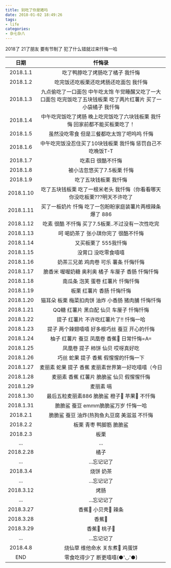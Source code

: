 ```yaml
---
title: 别吃了你是猪吗
date: 2018-01-02 18:49:26
tags: 
- life
categories: 
- 杂七杂八
---
```

2018了
21了朋友
要有节制了
犯了什么错就过来忏悔一哈
<!--more-->
| 日期        | 忏悔录                                      |
| :----:|:----:|
| 2018.1.1  | 吃了鸭脖吃了烤肠吃了橘子 我忏悔                         |
| 2018.1.2  | 吃完饭还吃板栗还吃烤肠还吃面包 我忏悔                      |
| 2018.1.3  | 九点偷吃了一口面包 中午吃太饱 午觉睡醒又吃了一大口面包 吃完饭吃了五块钱板栗 吃了两片红薯片 买了一小袋橘子 我忏悔 |
| 2018.1.4  | 中午吃完饭吃了烤肠 晚上吃完饭吃了六块钱板栗 我忏悔 回家前都不能买板栗吃了！  |
| 2018.1.5  | 虽然没吃零食 但是三餐都吃太饱了吧呜呜 忏悔                   |
| 2018.1.6  | 中午吃完饭没忍住买了10块钱板栗 我忏悔 惩罚自己不吃晚饭T-T         |
| 2018.1.7  | 吃素日 很酷不忏悔                                |
| 2018.1.8  | 被小洁忽悠买了7.5板栗 忏悔                          |
| 2018.1.9  | 吃了五块钱板栗 我忏悔                              |
| 2018.1.10 | 吃了五块钱板栗 吃了一根米老头 我忏悔（你看看哪天你没吃板栗???明天不许吃了  |
| 2018.1.11 | 买了一板奶片 忏悔 吃了一包盼盼家庭装薯片两根辣条 爆了 886         |
| 2018.1.12 | 吃素 很酷 不忏悔 买了7.5板栗..不过没有一次性吃完             |
| 2018.1.13 | 呵 喝奶茶了 张小琪你完了 很酷不忏悔                      |
| 2018.1.14 | 又买板栗了 555我忏悔                             |
| 2018.1.15 | 没胃口 没吃零食嘻嘻                               |
| 2018.1.16 | 奶茶三兄弟 鸡肉卷 可乐 薯条 忏悔忏悔                     |
| 2018.1.17 | 脆香米 喔喔奶糖 奥利奥 橘子 车厘子 香肠 忏悔忏悔              |
| 2018.1.18 | 南瓜条 泡芙 蛋卷 红薯片 忏悔忏悔                       |
| 2018.1.19 | 板栗 红薯片 香肠 忏悔忏悔                           |
| 2018.1.20 | 猫耳朵 板栗 梅菜扣肉饼 油炸 小香肠 猪肉脯 忏悔忏悔             |
| 2018.1.21 | QQ糖 红薯片 黑白配 仙贝 车厘子 忏悔忏悔                  |
| 2018.1.22 | 提子 红薯片 不许吃红薯片了!! 忏悔一哈                    |
| 2018.1.23 | 提子 两个辣翅嘻嘻 好多根巧丝 蚕豆 开心的忏悔                 |
| 2018.1.24 | 柚子 红薯片 蚕豆 凤凰卷 香蕉🍌 日常忏悔=A=               |
| 2018.1.25 | 凤凰卷 提子 柿饼 仙贝 哎呀真好吃                       |
| 2018.1.26 | 巧丝 蛇果 提子 香蕉 假惺惺的忏悔一下                     |
| 2018.1.27 | 麦丽素 蛇果 提子 香蕉 麦丽素世界第一好吃嘻嘻（今日              |
| 2018.1.28 | 麦丽素 香蕉 红薯片 脆脆鲨 仙贝 假惺惺忏悔                  |
| 2018.1.29 | 麦丽素 嗝                                    |
| 2018.1.30 | 最后五粒麦丽素886 脆脆鲨 橙子🍊 苹果🍎 不忏悔             |
| 2018.1.31 | 脆脆鲨 蚕豆 emmm脆脆鲨万岁 忏悔一哈                    |
| 2018.2.1  | 脆脆鲨 蚕豆 油炸(热狗鱼丸豆腐 美滋滋 不忏悔                 |
| 2018.2.2  | 板栗 青枣 鸭脚筋 脆脆鲨                            |
| 2018.2.3  | 板栗                                       |
| ...       | ...                                      |
| 2018.2.28 | 橘子                                       |
| ...       | ...忘记记了                                  |
| 2018.3.4  | 烧饼 奶茶                                    |
| ...       | ...忘记记了                                  |
| 2018.3.12 | 烤肠                                       |
| ...       | ...忘记记了                                  |
| 2018.3.27 | 香蕉🍌 小贝壳🐚 辣条                            |
| 2018.3.28 | 香蕉🍌                                     |
| 2018.3.29 | 香蕉🍌 桃子🍑                                |
| ...       | ...忘记记了                                  |
| 2018.4.8  | 烧仙草 维他命水 关东煮🍢 鸡蛋饼                       |
|END|零食吃得少了 断更嘻嘻(●'◡'●)|


